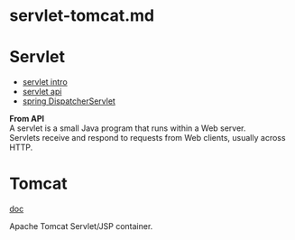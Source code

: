 # servlet-tomcat.md

# Servlet

- [servlet intro](https://www.baeldung.com/intro-to-servlets)
- [servlet api](https://jakarta.ee/specifications/platform/9/apidocs/jakarta/servlet/servlet)
- [spring DispatcherServlet](https://docs.spring.io/spring-framework/docs/current/javadoc-api/org/springframework/web/servlet/DispatcherServlet.html)

**From API**  
A servlet is a small Java program that runs within a Web server.  
Servlets receive and respond to requests from Web clients, usually across HTTP.

# Tomcat 

[doc](https://tomcat.apache.org/tomcat-9.0-doc/index.html)

Apache Tomcat Servlet/JSP container. 



